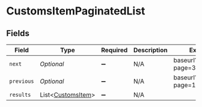 # CustomsItemPaginatedList


## Fields

| Field                                                       | Type                                                        | Required                                                    | Description                                                 | Example                                                     |
| ----------------------------------------------------------- | ----------------------------------------------------------- | ----------------------------------------------------------- | ----------------------------------------------------------- | ----------------------------------------------------------- |
| `next`                                                      | *Optional<String>*                                          | :heavy_minus_sign:                                          | N/A                                                         | baseurl?page=3&results=10                                   |
| `previous`                                                  | *Optional<String>*                                          | :heavy_minus_sign:                                          | N/A                                                         | baseurl?page=1&results=10                                   |
| `results`                                                   | List<[CustomsItem](../../models/components/CustomsItem.md)> | :heavy_minus_sign:                                          | N/A                                                         |                                                             |